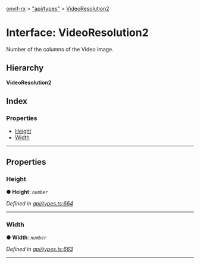 [onvif-rx](../README.md) > ["api/types"](../modules/_api_types_.md) > [VideoResolution2](../interfaces/_api_types_.videoresolution2.md)

# Interface: VideoResolution2

Number of the columns of the Video image.

## Hierarchy

**VideoResolution2**

## Index

### Properties

* [Height](_api_types_.videoresolution2.md#height)
* [Width](_api_types_.videoresolution2.md#width)

---

## Properties

<a id="height"></a>

###  Height

**● Height**: *`number`*

*Defined in [api/types.ts:664](https://github.com/patrickmichalina/onvif-rx/blob/3ab1739/src/api/types.ts#L664)*

___
<a id="width"></a>

###  Width

**● Width**: *`number`*

*Defined in [api/types.ts:663](https://github.com/patrickmichalina/onvif-rx/blob/3ab1739/src/api/types.ts#L663)*

___

